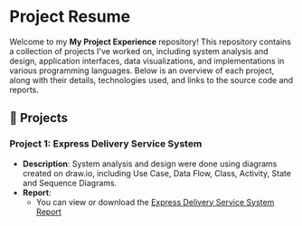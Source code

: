 # Project Resume

Welcome to my **My Project Experience** repository! This repository contains a collection of projects I've worked on, including system analysis and design, application interfaces, data visualizations, and implementations in various programming languages. Below is an overview of each project, along with their details, technologies used, and links to the source code and reports.

## 📂 Projects

### Project 1: Express Delivery Service System
- **Description**: System analysis and design were done using diagrams created on draw.io, including Use Case, Data Flow, Class, Activity, State and Sequence Diagrams.
- **Report**: 
  - You can view or download the [Express Delivery Service System Report](https://github.com/anniemark2522/project-resume/assets/files/POSTMANpdf.pdf)

  
<!-- ### 2. **Endangered Species in Thailand - Tableau Dashboard**
- **Description**: Created an interactive **Tableau Dashboard** and **Storyboard** to present information about endangered species in Thailand using open data.
- **Technologies Used**: Tableau, Open Data
- **Dashboard**: [View Tableau Dashboard](https://public.tableau.com/views/endangered-species-thailand)
- **Report**: [Download Endangered Species Report (PDF)](files/endangered-species-report.pdf)

### 3. **Binary Tree Operations in C**
- **Description**: Implemented a **Binary Tree** in **C language** with operations for **Insert**, **Delete**, and **Show** elements, displaying the tree in an array format using the online compiler **onlineGDB**.
- **Technologies Used**: C Language, onlineGDB
- **Source Code**: [View C Code on GitHub](https://github.com/yourusername/project-resume/tree/main/c/binary-tree)
- **Execution**: [Run on onlineGDB](https://www.onlinegdb.com/online_c_compiler)

### 4. **Sentiment Analysis of iPhone 15 Reviews**
- **Description**: Performed **sentiment analysis** on iPhone 15 reviews using **Python** in **Google Colab**, categorizing sentiments as **positive**, **neutral**, or **negative**, and integrated the results into a **LINE chatbot**.
- **Technologies Used**: Python, Google Colab, LINE API
- **Source Code**: [View Python Code on GitHub](https://github.com/yourusername/project-resume/tree/main/python/sentiment-analysis)
- **Demo**: [LINE Chatbot Demo](https://line.me/R/ti/p/@yourlineid)

### 5. **Human & Animal Insurance System**
- **Description**: Designed an insurance system for humans and animals in **C++** with membership registration, point accumulation, payment processing, and data storage in a **.txt** file.
- **Technologies Used**: C++, onlineGDB
- **Source Code**: [View C++ Code on GitHub](https://github.com/yourusername/project-resume/tree/main/cpp/insurance-system)
  
### 6. **Police Ticket Management System**
- **Description**: Developed a **Java GUI** application for **license management**, **ticketing**, **order tracking**, and **payments**, integrated with **phpMyAdmin** for database management.
- **Technologies Used**: Java, JavaFX, phpMyAdmin
- **Source Code**: [View Java Code on GitHub](https://github.com/yourusername/project-resume/tree/main/java/police-ticket-system)

### 7. **Bus Payment System**
- **Description**: Developed a **bus payment system** in **Python** with admin management functions and user features for seamless operation.
- **Technologies Used**: Python
- **Source Code**: [View Python Code on GitHub](https://github.com/yourusername/project-resume/tree/main/python/bus-payment-system)

---

## 🛠️ Technologies & Tools Used
- **Programming Languages**: Java, Python, C++, C
- **Data Visualization**: Tableau
- **Database Management**: phpMyAdmin
- **Interface Design**: Figma
- **Diagrams**: Draw.io

---

## 📬 Contact
- **Email**: your-email@example.com
- **LinkedIn**: [Your LinkedIn Profile](https://linkedin.com/in/your-profile)

---

## 📝 Additional Notes
- Each project is accompanied by a **PDF report** that explains the project in detail, including the design, implementation, and results.
- The source code for each project is organized in folders by programming language and project type. You can explore the code to understand the implementation.

Feel free to explore the projects and get in touch if you have any questions or would like to collaborate! -->

